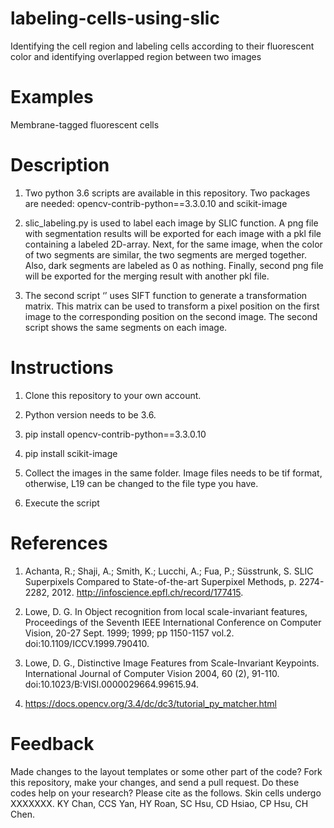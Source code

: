 # labeling-cells-using-slic

Identifying the cell region and labeling cells according to their fluorescent color and identifying overlapped region between two images

# Examples

Membrane-tagged fluorescent cells

# Description

1. Two python 3.6 scripts are available in this repository. Two packages are needed: opencv-contrib-python==3.3.0.10 and scikit-image

2. slic_labeling.py is used to label each image by SLIC function. A png file with segmentation results will be exported for each image with a pkl file containing a labeled 2D-array. Next, for the same image, when the color of two segments are similar, the two segments are merged together. Also, dark segments are labeled as 0 as nothing. Finally, second png file will be exported for the merging result with another pkl file.

3. The second script ‘’ uses SIFT function to generate a transformation matrix. This matrix can be used to transform a pixel position on the first image to the corresponding position on the second image. The second script shows the same segments on each image.

# Instructions

1. Clone this repository to your own account.

2. Python version needs to be 3.6.

3. pip install opencv-contrib-python==3.3.0.10

4. pip install scikit-image

5. Collect the images in the same folder. Image files needs to be tif format, otherwise, L19 can be changed to the file type you have.

6. Execute the script


# References

1.	Achanta, R.; Shaji, A.; Smith, K.; Lucchi, A.; Fua, P.; Süsstrunk, S. SLIC Superpixels Compared to State-of-the-art Superpixel Methods, p. 2274-2282, 2012. http://infoscience.epfl.ch/record/177415.

2.	Lowe, D. G. In Object recognition from local scale-invariant features, Proceedings of the Seventh IEEE International Conference on Computer Vision, 20-27 Sept. 1999; 1999; pp 1150-1157 vol.2. doi:10.1109/ICCV.1999.790410.

3.	Lowe, D. G., Distinctive Image Features from Scale-Invariant Keypoints. International Journal of Computer Vision 2004, 60 (2), 91-110. doi:10.1023/B:VISI.0000029664.99615.94.

4.	https://docs.opencv.org/3.4/dc/dc3/tutorial_py_matcher.html

# Feedback

Made changes to the layout templates or some other part of the code? Fork this repository, make your changes, and send a pull request.
Do these codes help on your research? Please cite as the follows. Skin cells undergo XXXXXXX. KY Chan, CCS Yan, HY Roan, SC Hsu, CD Hsiao, CP Hsu, CH Chen.

